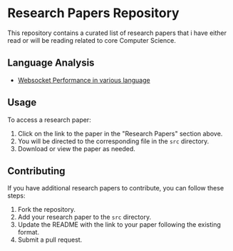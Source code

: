 # Research Papers Repository

This repository contains a curated list of research papers that i have either read or will be reading related to core Computer Science.

## Language Analysis

- [Websocket Performance in various language](src/performance_of_websocket_in_diffrent_language.pdf)

## Usage

To access a research paper:

1. Click on the link to the paper in the "Research Papers" section above.
2. You will be directed to the corresponding file in the `src` directory.
3. Download or view the paper as needed.

## Contributing

If you have additional research papers to contribute, you can follow these steps:

1. Fork the repository.
2. Add your research paper to the `src` directory.
3. Update the README with the link to your paper following the existing format.
4. Submit a pull request.
